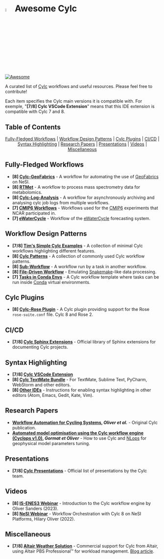 # <img src="https://github.com/elliotfontaine/awesome-cylc/assets/92150839/1536672f-0fab-4d93-8a66-a4daa1d6cd53" alt="Cylc Logo" width=5% height=5%> Awesome Cylc
[![Awesome](https://awesome.re/badge.svg)](https://awesome.re)

A curated list of [Cylc](https://cylc.github.io/) workflows and useful resources. Please feel free to contribute!

Each item specifies the Cylc main versions it is compatible with. For exemple, "**[7/8] Cylc VSCode Extension**" means that this IDE extension is compatible with Cylc 7 and 8.

<!-- START doctoc generated TOC please keep comment here to allow auto update -->
<!-- DON'T EDIT THIS SECTION, INSTEAD RE-RUN doctoc TO UPDATE -->
## Table of Contents

<p align="center">
<a href="#fully-fledged-workflows">Fully-Fledged Workflows</a>
<span>|</span>
<a href="#workflow-design-patterns">Workflow Design Patterns</a>
<span>|</span>
<a href="#cylc-plugins">Cylc Plugins</a>
<span>|</span>
<a href="#cicd">CI/CD</a>
<span>|</span>
<a href="#syntax-highlighting">Syntax Highlighting</a>
<span>|</span>
<a href="#research-papers">Research Papers</a>
<span>|</span>
<a href="#presentations">Presentations</a>
<span>|</span>
<a href="#videos">Videos</a>
<span>|</span>
<a href="#miscellaneous">Miscellaneous</a>
</p>

<!-- END doctoc generated TOC please keep comment here to allow auto update -->

## Fully-Fledged Workflows
- **[8] [Cylc-GeoFabrics](https://github.com/rosepearson/cylc-geofabrics)** - A workflow for automating the use of [GeoFabrics](https://github.com/rosepearson/GeoFabrics) on NeSI.
- **[8] [RTMet](https://github.com/MetaboHUB-MetaToul-FluxoMet/RTMet)** - A workflow to process mass spectrometry data for metabolomics.
- **[8] [Cylc-Log-Analysis](https://github.com/aosprey/cylc-log-analysis)** - A workflow for asynchronously archiving and analysing cylc job logs from multiple workflows.
- **[7] [CMIP6 Workflows](https://github.com/NCAR/CESM_CMIP6_Cylc_Suites)** - Workflows used for the [CMIP6](http://doi.org/10.5194/gmd-13-5567-2020) experiments that NCAR participated in.
- **[7] [eWaterCycle](https://github.com/eWaterCycle/ewatercycle-forecast)** - Workflow of the [eWaterCycle](https://www.ewatercycle.org/) forecasting system.

## Workflow Design Patterns
- **[7/8] [Tim's Simple Cylc Examples](https://github.com/wxtim/workflows)** - A collection of minimal Cylc workflows highlighting different features.
- **[8] [Cylc Patterns](https://github.com/pletzer/cylc_patterns)** - A collection of commonly used Cylc workflow patterns.
- **[8] [Sub-Workflow](https://github.com/hjoliver/cylc-subwf-example)** - A workflow run by a task in another workflow.
- **[8] [File-Driven Workflow](https://github.com/hjoliver/cylc-filedriven-example)** - Emulating [Snakemake](https://snakemake.github.io/)-like data processing.
- **[7] [Tasks in Conda Envs](https://github.com/matthewrmshin/cylc-workflow-conda)** - A Cylc workflow template where tasks can be run inside [Conda](https://github.com/conda/conda) virtual environments.

## Cylc Plugins
- **[8] [Cylc-Rose Plugin](https://github.com/cylc/cylc-rose)** - A Cylc plugin providing support for the Rose `rose-suite.conf` file. Cylc 8 and Rose 2.

## CI/CD
- **[7/8] [Cylc Sphinx Extensions](https://cylc.github.io/cylc-sphinx-extensions/)** - Official library of Sphinx extensions for documenting Cylc projects.

## Syntax Highlighting
- **[7/8] [Cylc VSCode Extension](https://marketplace.visualstudio.com/items?itemName=cylc.vscode-cylc)**
- **[8] [Cylc TextMate Bundle](https://github.com/cylc/Cylc.tmbundle)** - For TextMate, Sublime Text, PyCharm, WebStorm and other editors.
- **[8] [Other IDEs](https://cylc.github.io/cylc-doc/latest/html/user-guide/writing-workflows/configuration.html#syntax-highlighting-for-workflow-configuration)** - Instructions for enabling syntax highlighting in other editors (Atom, Emacs, Gedit, Kate, Vim).

## Research Papers
- **[Workflow Automation for Cycling Systems](https://ieeexplore.ieee.org/document/8675433), *Oliver et al.*** - Original Cylc publication.
- **[Automated model optimisation using the Cylc workflow engine (Cyclops v1.0)](https://doi.org/10.5194/gmd-11-2153-2018), *Gormat et Oliver*** - How to use Cylc and [NLops](https://nlopt.readthedocs.io/en/latest/) for geophysical model parameters tuning.

## Presentations
- **[7/8] [Cylc Presentations](https://cylc.github.io/cylc-presentations/)** - Official list of presentations by the Cylc team.

## Videos
- **[8] [IS-ENES3 Webinar](https://youtu.be/MHC-PCuy_94?feature=shared)** - Introduction to the Cylc workflow engine by Oliver Sanders (2023).
- **[8] [NeSI Webinar](https://youtu.be/lYTEWn4mncE?feature=shared)** - Workflow Orchestration with Cylc 8 on NeSI Platforms, Hilary Oliver (2022).

## Miscellaneous
- **[7/8] [Altair Weather Solution](https://web.altair.com/en/cylc-weather-solution)** - Commercial support for Cylc from Altair, using Altair PBS Professional™ for workload management. [Blog article](https://altair.com/blog/articles/Cylc-Altair-s-PBS-Professional-x2122-Power-Weather-Modeling-at-Australia-s-Bureau-of-Meteorology).

